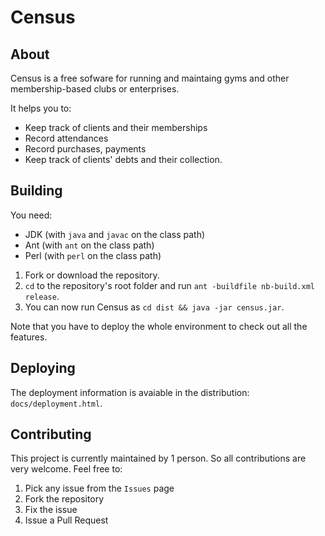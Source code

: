 # Census

## About
Census is a free sofware for running and maintaing gyms and other membership-based clubs or enterprises.

It helps you to:
* Keep track of clients and their memberships
* Record attendances
* Record purchases, payments
* Keep track of clients' debts and their collection.

## Building

You need:
* JDK (with `java` and `javac` on the class path)
* Ant (with `ant` on the class path)
* Perl (with `perl` on the class path)

1. Fork or download the repository.
2. `cd` to the repository's root folder and run `ant -buildfile nb-build.xml release`.
3. You can now run Census as `cd dist && java -jar census.jar`.

Note that you have to deploy the whole environment to check out all the features.

## Deploying

The deployment information is avaiable in the distribution: `docs/deployment.html`.

## Contributing

This project is currently maintained by 1 person. So all contributions are very welcome.
Feel free to:

1. Pick any issue from the `Issues` page
2. Fork the repository
3. Fix the issue
4. Issue a Pull Request
